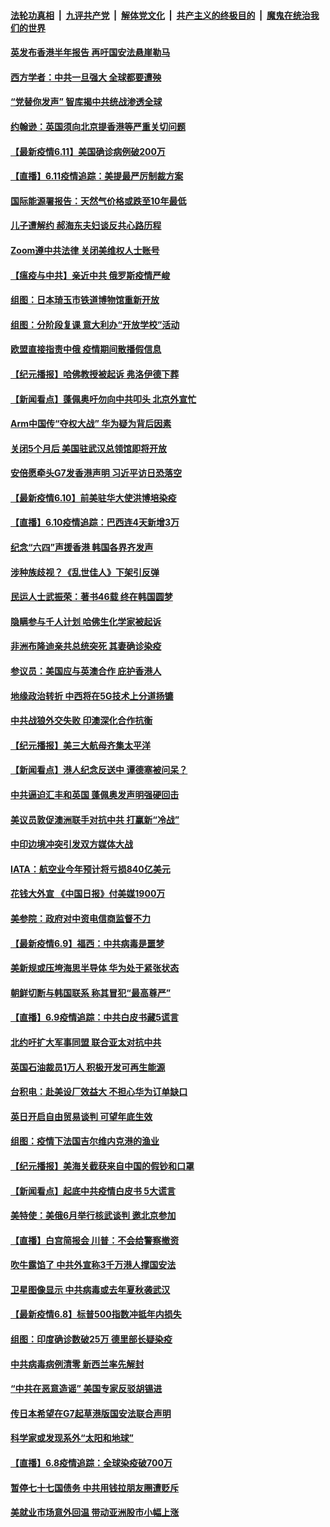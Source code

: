 ####  [法轮功真相](../../../../basic/blob/master/README.md?t=06120102) &nbsp;|&nbsp; [九评共产党](../../../../9ping.md/blob/master/README.md?t=06120102) &nbsp;|&nbsp; [解体党文化](../../../../jtdwh.md/blob/master/README.md?t=06120102)  &nbsp;|&nbsp; [共产主义的终极目的](../../../../gczydzjmd.md/blob/master/README.md?t=06120102) &nbsp;|&nbsp; [魔鬼在统治我们的世界](../../../../mgztzwmdsj.md/blob/master/README.md?t=06120102) 

#### [英发布香港半年报告 再吁国安法悬崖勒马](../pages/nsc418/n12178589.md?t=06120102) 

#### [西方学者：中共一旦强大 全球都要遭殃](../pages/nsc418/n12178530.md?t=06120102) 

#### [“党替你发声” 智库揭中共统战渗透全球](../pages/nsc418/n12178372.md?t=06120102) 

#### [约翰逊：英国须向北京提香港等严重关切问题](../pages/nsc418/n12178004.md?t=06120102) 

#### [【最新疫情6.11】美国确诊病例破200万](../pages/nsc418/n12176674.md?t=06120102) 

#### [【直播】6.11疫情追踪：美提最严厉制裁方案](../pages/nsc418/n12177840.md?t=06120102) 

#### [国际能源署报告：天然气价格或跌至10年最低](../pages/nsc418/n12177778.md?t=06120102) 

#### [儿子遭解约 郝海东夫妇谈反共心路历程](../pages/nsc418/n12177592.md?t=06120102) 

#### [Zoom遵中共法律 关闭美维权人士账号](../pages/nsc418/n12177317.md?t=06120102) 

#### [【瘟疫与中共】亲近中共 俄罗斯疫情严峻](../pages/nsc418/n12176991.md?t=06120102) 

#### [组图：日本琦玉市铁道博物馆重新开放](../pages/nsc418/n12175737.md?t=06120102) 

#### [组图：分阶段复课 意大利办“开放学校”活动](../pages/nsc418/n12175263.md?t=06120102) 

#### [欧盟直接指责中俄 疫情期间散播假信息](../pages/nsc418/n12176960.md?t=06120102) 

#### [【纪元播报】哈佛教授被起诉 弗洛伊德下葬](../pages/nsc418/n12176656.md?t=06120102) 

#### [【新闻看点】蓬佩奥吁勿向中共叩头 北京外宣忙](../pages/nsc418/n12176379.md?t=06120102) 

#### [Arm中国传“夺权大战” 华为疑为背后因素](../pages/nsc418/n12175981.md?t=06120102) 

#### [关闭5个月后 美国驻武汉总领馆即将开放](../pages/nsc418/n12175756.md?t=06120102) 

#### [安倍愿牵头G7发香港声明 习近平访日恐落空](../pages/nsc418/n12175524.md?t=06120102) 

#### [【最新疫情6.10】前美驻华大使洪博培染疫](../pages/nsc418/n12174064.md?t=06120102) 

#### [【直播】6.10疫情追踪：巴西连4天新增3万](../pages/nsc418/n12175285.md?t=06120102) 

#### [纪念“六四”声援香港 韩国各界齐发声](../pages/nsc418/n12175218.md?t=06120102) 

#### [涉种族歧视？《乱世佳人》下架引反弹](../pages/nsc418/n12175069.md?t=06120102) 

#### [民运人士武振荣：著书46载 终在韩国圆梦](../pages/nsc418/n12174974.md?t=06120102) 

#### [隐瞒参与千人计划 哈佛生化学家被起诉](../pages/nsc418/n12174823.md?t=06120102) 

#### [非洲布隆迪亲共总统突死 其妻确诊染疫](../pages/nsc418/n12174818.md?t=06120102) 

#### [参议员：美国应与英澳合作 庇护香港人](../pages/nsc418/n12174542.md?t=06120102) 

#### [地缘政治转折 中西将在5G技术上分道扬镳](../pages/nsc418/n12173903.md?t=06120102) 

#### [中共战狼外交失败 印澳深化合作抗衡](../pages/nsc418/n12174269.md?t=06120102) 

#### [【纪元播报】美三大航母齐集太平洋](../pages/nsc418/n12174107.md?t=06120102) 

#### [【新闻看点】港人纪念反送中 谭德塞被问呆？](../pages/nsc418/n12173850.md?t=06120102) 

#### [中共逼迫汇丰和英国 蓬佩奥发声明强硬回击](../pages/nsc418/n12173986.md?t=06120102) 

#### [美议员敦促澳洲联手对抗中共 打赢新“冷战”](../pages/nsc418/n12173830.md?t=06120102) 

#### [中印边境冲突引发双方媒体大战](../pages/nsc418/n12173689.md?t=06120102) 

#### [IATA：航空业今年预计将亏损840亿美元](../pages/nsc418/n12173425.md?t=06120102) 

#### [花钱大外宣 《中国日报》付美媒1900万](../pages/nsc418/n12173477.md?t=06120102) 

#### [美参院：政府对中资电信商监督不力](../pages/nsc418/n12173229.md?t=06120102) 

#### [【最新疫情6.9】福西：中共病毒是噩梦](../pages/nsc418/n12171549.md?t=06120102) 

#### [美新规或压垮海思半导体 华为处于紧张状态](../pages/nsc418/n12173159.md?t=06120102) 

#### [朝鲜切断与韩国联系 称其冒犯“最高尊严”](../pages/nsc418/n12172999.md?t=06120102) 

#### [【直播】6.9疫情追踪：中共白皮书藏5谎言](../pages/nsc418/n12172881.md?t=06120102) 

#### [北约吁扩大军事同盟 联合亚太对抗中共](../pages/nsc418/n12172628.md?t=06120102) 

#### [英国石油裁员1万人 积极开发可再生能源](../pages/nsc418/n12172445.md?t=06120102) 

#### [台积电：赴美设厂效益大 不担心华为订单缺口](../pages/nsc418/n12172186.md?t=06120102) 

#### [英日开启自由贸易谈判 可望年底生效](../pages/nsc418/n12172076.md?t=06120102) 

#### [组图：疫情下法国吉尔维内克港的渔业](../pages/nsc418/n12170743.md?t=06120102) 

#### [【纪元播报】美海关截获来自中国的假钞和口罩](../pages/nsc418/n12171507.md?t=06120102) 

#### [【新闻看点】起底中共疫情白皮书 5大谎言](../pages/nsc418/n12170872.md?t=06120102) 

#### [美特使：美俄6月举行核武谈判 邀北京参加](../pages/nsc418/n12171299.md?t=06120102) 

#### [【直播】白宫简报会 川普：不会给警察撤资](../pages/nsc418/n12170897.md?t=06120102) 

#### [吹牛露馅了 中共外宣称3千万港人撑国安法](../pages/nsc418/n12170917.md?t=06120102) 

#### [卫星图像显示 中共病毒或去年夏秋袭武汉](../pages/nsc418/n12170842.md?t=06120102) 

#### [【最新疫情6.8】标普500指数冲抵年内损失](../pages/nsc418/n12162793.md?t=06120102) 

#### [组图：印度确诊数破25万 德里部长疑染疫](../pages/nsc418/n12170317.md?t=06120102) 

#### [中共病毒病例清零 新西兰率先解封](../pages/nsc418/n12170602.md?t=06120102) 

#### [“中共在恶意造谣” 美国专家反驳胡锡进](../pages/nsc418/n12170642.md?t=06120102) 

#### [传日本希望在G7起草港版国安法联合声明](../pages/nsc418/n12170630.md?t=06120102) 

#### [科学家或发现系外“太阳和地球”](../pages/nsc418/n12170403.md?t=06120102) 

#### [【直播】6.8疫情追踪：全球染疫破700万](../pages/nsc418/n12170369.md?t=06120102) 

#### [暂停七十七国债务 中共用钱拉朋友圈遭贬斥](../pages/nsc418/n12170113.md?t=06120102) 

#### [美就业市场意外回温 带动亚洲股市小幅上涨](../pages/nsc418/n12169950.md?t=06120102) 

